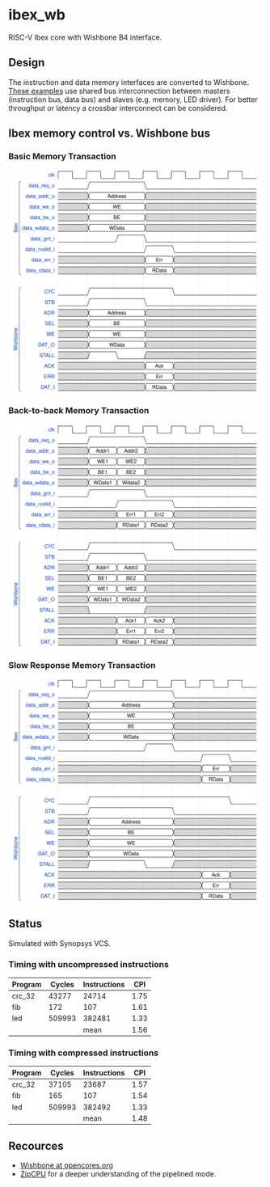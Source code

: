 # ibex_wb
RISC-V Ibex core with Wishbone B4 interface.

## Design
The instruction and data memory interfaces are converted to
Wishbone.
[These examples](https://github.com/pbing/ibex_wb/tree/master/sim) use shared bus
interconnection between masters (instruction bus, data bus) and slaves (e.g. memory, LED driver).
For better throughput or latency a crossbar interconnect can be considered.


## Ibex memory control vs. Wishbone bus

### Basic Memory Transaction
<p align="center"><img src="doc/images/timing1.svg" width="650"></p>

### Back-to-back Memory Transaction
<p align="center"><img src="doc/images/timing2.svg" width="650"></p>

### Slow Response Memory Transaction
<p align="center"><img src="doc/images/timing3.svg" width="650"></p>


## Status
Simulated with Synopsys VCS.

### Timing with uncompressed instructions
| Program  | Cycles | Instructions   | CPI  |
|----------|--------|----------------|------|
| crc_32   | 43277  | 24714          | 1.75 |
| fib      | 172    | 107            | 1.61 |
| led      | 509993 | 382481         | 1.33 |
|          |        | mean           | 1.56 |

### Timing with compressed instructions
| Program  | Cycles | Instructions   | CPI  |
|----------|--------|----------------|------|
| crc_32   | 37105  | 23687          | 1.57 |
| fib      | 165    | 107            | 1.54 |
| led      | 509993 | 382492         | 1.33 |
|          |        | mean           | 1.48 |




## Recources
- [Wishbone at opencores.org](https://opencores.org/howto/wishbone)
- [ZipCPU](http://zipcpu.com/zipcpu/2017/11/07/wb-formal.html) for a deeper understanding of the pipelined mode.
